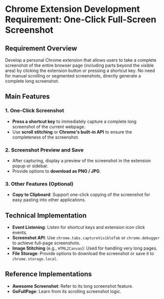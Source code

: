 # Chrome Extension Development Requirement: One-Click Full-Screen Screenshot

## Requirement Overview
Develop a personal Chrome extension that allows users to take a complete screenshot of the entire browser page (including parts beyond the visible area) by clicking the extension button or pressing a shortcut key. No need for manual scrolling or segmented screenshots, directly generate a complete long screenshot.

## Main Features

### 1. One-Click Screenshot
-  **Press a shortcut key** to immediately capture a complete long screenshot of the current webpage.
- Use **scroll stitching** or **Chrome's built-in API** to ensure the completeness of the screenshot.

### 2. Screenshot Preview and Save
- After capturing, display a preview of the screenshot in the extension popup or sidebar.
- Provide options to **download as PNG / JPG**.

### 3. Other Features (Optional)
- **Copy to Clipboard**: Support one-click copying of the screenshot for easy pasting into other applications.

## Technical Implementation
- **Event Listening**: Listen for shortcut keys and extension icon click events.
- **Screenshot API**: Use `chrome.tabs.captureVisibleTab` or `chrome.debugger` to achieve full-page screenshots.
- **Image Stitching** (e.g., `HTML2Canvas`): Used for handling very long pages.
- **File Storage**: Provide options to download the screenshot or save it to `chrome.storage.local`.

## Reference Implementations
- **Awesome Screenshot**: Refer to its long screenshot feature.
- **GoFullPage**: Learn from its scrolling screenshot logic.
